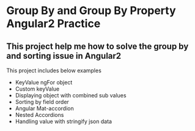 # Group By and Group By Property Angular2 Practice

## This project help me how to solve the group by and sorting issue in Angular2

This project includes below examples

- KeyValue ngFor object
- Custom keyValue
- Displaying object with combined sub values
- Sorting by field order
- Angular Mat-accordion
- Nested Accordions
- Handling value with stringify json data
